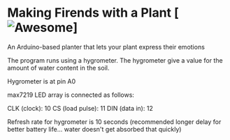 # Making Firends with a Plant [![Awesome](https://cdn.rawgit.com/sindresorhus/awesome/d7305f38d29fed78fa85652e3a63e154dd8e8829/media/badge.svg)]

An Arduino-based planter that lets your plant express their emotions

The program runs using a hygrometer. The hygrometer give a value for the amount of water content in the soil.

Hygrometer is at pin A0

max7219 LED array is connected as follows:

CLK (clock): 10
CS (load pulse): 11
DIN (data in): 12

Refresh rate for hygrometer is 10 seconds (recommended longer delay for better battery life... water doesn't get absorbed that quickly)

